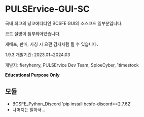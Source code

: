 # PULSErvice-GUI-SC
국내 최고의 냥코에디터인 BCSFE GUI의 소스코드 일부분입니다.

코드 설명이 첨부되어있습니다.

재배포, 판매, 사칭 시 으깬 감자처럼 될 수 있습니다.

1.9.3 개발기간: 2023.01~2024.03

개발자: fieryhenry, PULSErvice Dev Team, SploeCyber, 1timestock

__**Educational Purpose Only**__

## 모듈
- BCSFE_Python_Discord
'pip install bcsfe-discord==2.7.62`
- 나머지는 알아서...
